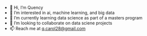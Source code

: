 - 👋 Hi, I’m Quency
- 👀 I’m interested in ai, machine learning, and big data
- 🌱 I’m currently learning data science as part of a masters program
- 💞️ I’m looking to collaborate on data sciene projects
- 📫 Reach me at q.carol28@gmail.com

<!---
qatwood/qatwood is a ✨ special ✨ repository because its `README.md` (this file) appears on your GitHub profile.
You can click the Preview link to take a look at your changes.
--->
